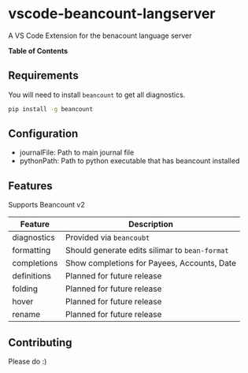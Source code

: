 # vscode-beancount-langserver
A VS Code Extension for the benacount language server

<!-- START doctoc generated TOC please keep comment here to allow auto update -->
<!-- DON'T EDIT THIS SECTION, INSTEAD RE-RUN doctoc TO UPDATE -->
**Table of Contents**

<!-- END doctoc generated TOC please keep comment here to allow auto update -->

## Requirements

You will need to install `beancount` to get all diagnostics.

```sh
pip install -g beancount
```

## Configuration

 - journalFile: Path to main journal file
 - pythonPath: Path to python executable that has beancount installed

## Features

Supports Beancount v2

| Feature          | Description                                                                                                                                          |
| ---------------- | ----------------------------------------------------------|
| diagnostics      | Provided via `beancoubt`                                  |
| formatting       | Should generate edits silimar to `bean-format`            |
| completions      | Show completions for Payees, Accounts, Date               |
| definitions      | Planned for future release                                |
| folding          | Planned for future release                                |
| hover            | Planned for future release                                |
| rename           | Planned for future release                                |

## Contributing

Please do :)
